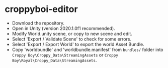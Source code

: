 # croppyboi-editor

* Download the repository.
* Open in Unity (version 2020.1.0f1 recommended).
* Modify World.unity scene, or copy to new scene and edit.
* Select 'Export / Validate Scene' to check for some errors.
* Select 'Export / Export World' to export the world Asset Bundle.
* Copy 'worldbundle' and 'worldbundle.manifest' from `bundles/` folder into `Croppy Boy\Croppy_Data\StreamingAssets` or `Croppy Boy\Royal\Croppy_Data\StreamingAssets`.
